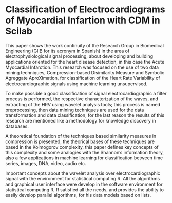 # Classification of Electrocardiograms of Myocardial Infartion with CDM in Scilab

This paper shows the work continuity of the Research Group in Biomedical Engineering (GIIB
for its acronym in Spanish) in the area of electrophysiological signal processing, about developing
and building applications oriented for the heart disease detection, in this case the Acute Myocardial
Infarction. This research was focused on the use of two data mining techniques, Compression-based
Disimilarity Measure and Symbolic Agreggate AproXimation, for classification of the Heart Rate Variability of electrocardiographic signals using machine learning unsupervised.

To make possible a good classification of signal electrocardiographic a filter process is performed,
the respective characterization of the waves, and extracting of the HRV using wavelet analysis tools;
this process is named preprocessing, then data mining techniques are used for the data transformation
and data classification; for the last reason the results of this research are mentioned like a methodology
for knowledge discovery in databases.


A theoretical foundation of the techniques based similarity measures in compression is presented,
the theorical bases of these techniques are based in the Kolmogorov complexity, this paper defines
key concepts of this complexity and some analogies with the Shannon’s information theory, also a few
applications in machine learning for classification between time series, images, DNA, video, audio etc.

Important concepts about the wavelet analysis over electrocardiographic signal with the environment for statistical computing R.
All the algorithms and graphical user interface were develop in the
software environment for statistical computing R, R satisfied all the needs, and provides the ability to
easily develop parallel algorithms, for his data models based on lists.

